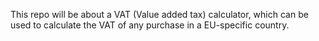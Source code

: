 This repo will be about a VAT (Value added tax) calculator, which can be used to calculate the VAT of any purchase in a EU-specific country.
